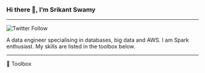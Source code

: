 ### Hi there 👋, I’m Srikant Swamy
---
<img alt="Twitter Follow" src="https://img.shields.io/twitter/follow/SrikantSwamy?style=social">

A data engineer specialising in databases, big data and AWS. 
I am Spark enthusiast. My skills are listed in the toolbox below.

---

🧰 Toolbox




<!---
SrikantSwamy/SrikantSwamy is a ✨ special ✨ repository because its `README.md` (this file) appears on your GitHub profile.
You can click the Preview link to take a look at your changes.
--->
